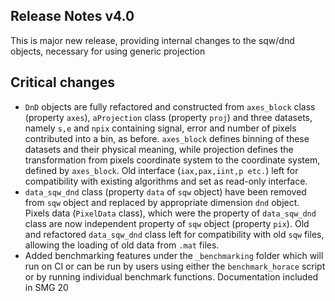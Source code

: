 ## Release Notes v4.0

This is major new release, providing internal changes to the sqw/dnd objects, necessary for using generic projection

## Critical changes
 - `DnD` objects are fully refactored and constructed from `axes_block` class (property `axes`), `aProjection` class (property   `proj`) and three datasets, namely `s,e` and `npix` containing signal, error and number of pixels contributed into a bin, as before. `axes_block` defines binning of these datasets and their physical meaning, while projection defines the transformation from pixels coordinate system to the coordinate system, defined by `axes_block`. Old interface (`iax,pax,iint,p etc.`) left for compatibility with existing algorithms and set as read-only interface.
 - `data_sqw_dnd` class (property `data` of `sqw` object) have been removed from `sqw` object and replaced by appropriate dimension `dnd` object. Pixels data (`PixelData` class), which were the property of `data_sqw_dnd` class are now independent property of `sqw` object (property `pix`). Old and refactored `data_sqw_dnd` class left for compatibility with old `sqw` files, allowing the loading of old data from `.mat` files.
 - Added benchmarking features under the `_benchmarking` folder which will run on CI or can be run by users using either the `benchmark_horace` script or by running individual benchmark functions. Documentation included in SMG 20
